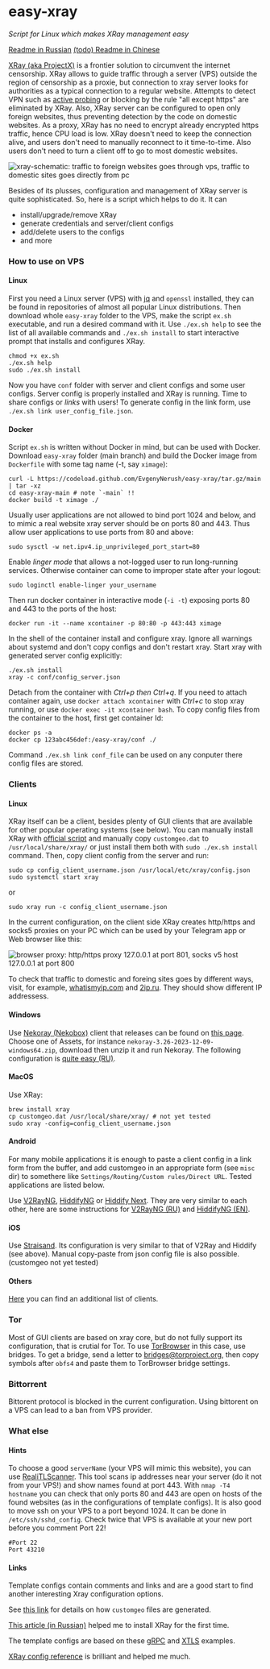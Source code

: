 # easy-xray

*Script for Linux which makes XRay management easy*

[Readme in Russian](README.ru.md) [(todo) Readme in Chinese](README.cn.md)

[XRay (aka ProjectX)](https://xtls.github.io/en/) is a frontier solution to circumvent the internet censorship. XRay allows to guide traffic
through a server (VPS) outside the region of censorship as a proxie, but connection to xray server looks for authorities as a typical
connection to a regular website. Attempts to detect VPN such as [active probing](https://ensa.fi/active-probing/) or blocking by the rule
"all except https" are eliminated by XRay.  Also, XRay server can be configured to open only foreign websites, thus preventing detection by
the code on domestic websites.  As a proxy, XRay has no need to encrypt already encrypted https traffic, hence CPU load is low. XRay doesn't
need to keep the connection alive, and users don't need to manually reconnect to it time-to-time. Also users don't need to turn a client off
to go to most domestic websites.

![xray-schematic: traffic to foreign websites goes through vps, traffic to domestic sites goes directly from pc](figs/xray-schematic.png)

Besides of its plusses, configuration and management of XRay server is quite sophisticated. So, here is a script which helps to do it. It
can

- install/upgrade/remove XRay
- generate credentials and server/client configs
- add/delete users to the configs
- and more

### How to use on VPS

#### Linux

First you need a Linux server (VPS) with [jq](https://jqlang.github.io/jq/) and `openssl` installed, they can be found in repositories of
almost all popular Linux distributions. Then download whole `easy-xray` folder to the VPS, make the script `ex.sh` executable, and run a
desired command with it. Use `./ex.sh help` to see the list of all available commands and `./ex.sh install` to start interactive prompt
that installs and configures XRay.

```
chmod +x ex.sh
./ex.sh help
sudo ./ex.sh install
```

Now you have `conf` folder with server and client configs and some user configs. Server config is properly installed and XRay is running.
Time to share configs or *links* with users! To generate config in the link form, use `./ex.sh link user_config_file.json`.

#### Docker

Script `ex.sh` is written without Docker in mind, but can be used with Docker. Download `easy-xray` folder (main branch) and build the
Docker image from `Dockerfile` with some tag name (-t, say `ximage`):

```
curl -L https://codeload.github.com/EvgenyNerush/easy-xray/tar.gz/main | tar -xz
cd easy-xray-main # note `-main` !!
docker build -t ximage ./
```

Usually user applications are not allowed to bind port 1024 and below, and to mimic a real website xray server should be on ports 80 and
443. Thus allow user applications to use ports from 80 and above:

```
sudo sysctl -w net.ipv4.ip_unprivileged_port_start=80
```

Enable *linger mode* that allows a not-logged user to run long-running services. Otherwise container can come to improper state after your
logout:

```
sudo loginctl enable-linger your_username
```

Then run docker container in interactive mode (`-i -t`) exposing ports 80 and 443 to the ports of the host:

```
docker run -it --name xcontainer -p 80:80 -p 443:443 ximage
```

In the shell of the container install and configure xray. Ignore all warnings about systemd and don't copy configs and don't restart xray.
Start xray with generated server config explicitly:

```
./ex.sh install
xray -c conf/config_server.json
```

Detach from the container with *Ctrl+p then Ctrl+q*. If you need to attach container again, use `docker attach xcontainer` with *Ctrl+c* to
stop xray running, or use `docker exec -it xcontainer bash`. To copy config files from the container to the host, first get container Id:

```
docker ps -a
docker cp 123abc456def:/easy-xray/conf ./
```

Command `./ex.sh link conf_file` can be used on any conputer there config files are stored.

### Clients

#### Linux

XRay itself can be a client, besides plenty of GUI clients that are available for other popular operating systems (see below). You can
manually install XRay with [official script](https://github.com/XTLS/Xray-install) and manually copy `customgeo.dat` to
`/usr/local/share/xray/` or just install them both with `sudo ./ex.sh install` command. Then, copy client config from the server and run:

```
sudo cp config_client_username.json /usr/local/etc/xray/config.json
sudo systemctl start xray
```

or

```
sudo xray run -c config_client_username.json
```

In the current configuration, on the client side XRay creates http/https and socks5 proxies on your PC which can be used by your Telegram
app or Web browser like this:

![browser proxy: http/https proxy 127.0.0.1 at port 801, socks v5 host 127.0.0.1 at port 800](figs/browser-proxy-settings.png)

To check that traffic to domestic and foreing sites goes by different ways, visit, for example,
[whatismyip.com](https://www.whatismyip.com/) and [2ip.ru](https://2ip.ru/). They should show different IP addressess.

#### Windows

Use [Nekoray (Nekobox)](https://github.com/MatsuriDayo/nekoray) client that releases can be found on [this
page](https://github.com/MatsuriDayo/nekoray/releases). Choose one of Assets, for instance `nekoray-3.26-2023-12-09-windows64.zip`, download
then unzip it and run Nekoray. The following configuration is [quite easy (RU)](Nekoray.ru.md).

#### MacOS

Use XRay:

```
brew install xray
cp customgeo.dat /usr/local/share/xray/ # not yet tested
sudo xray -config=config_client_username.json
```

#### Android

For many mobile applications it is enough to paste a client config in a link form from the buffer, and add customgeo in an appropriate form
(see `misc` dir) to somethere like `Settings/Routing/Custom rules/Direct URL`. Tested applications are listed below.

Use [V2RayNG](https://play.google.com/store/apps/details?id=com.v2ray.ang&pcampaignid=web_share),
[HiddifyNG](https://play.google.com/store/apps/details?id=ang.hiddify.com&pcampaignid=web_share) or [Hiddify
Next](https://play.google.com/store/apps/details?id=app.hiddify.com&pcampaignid=web_share). They are very similar to each other, here are
some instructions for [V2RayNG (RU)](V2RayNG.ru.md) and [HiddifyNG (EN)](HiddifyNG.en.md).

#### iOS

Use [Straisand](https://apps.apple.com/us/app/streisand/id6450534064). Its configuration is very similar to that of V2Ray and Hiddify (see
above). Manual copy-paste from json config file is also possible. (customgeo not yet tested)

#### Others

[Here](https://github.com/xtls/xray-core) you can find an additional list of clients.

### Tor

Most of GUI clients are based on xray core, but do not fully support its configuration, that is crutial for Tor. To use
[TorBrowser](https://www.torproject.org/download/) in this case, use bridges. To get a bridge, send a letter to bridges@torproject.org, then
copy symbols after `obfs4` and paste them to TorBrowser bridge settings.

### Bittorrent

Bittorent protocol is blocked in the current configuration. Using bittorent on a VPS can lead to a ban from VPS provider.

### What else

#### Hints

To choose a good `serverName` (your VPS will mimic this website), you can use [RealiTLScanner](https://github.com/XTLS/RealiTLScanner). This
tool scans ip addresses near your server (do it not from your VPS!) and show names found at port 443. With `nmap -T4 hostname` you can check
that only ports 80 and 443 are open on hosts of the found websites (as in the configurations of template configs). It is also good to move
ssh on your VPS to a port beyond 1024. It can be done in `/etc/ssh/sshd_config`. Check twice that VPS is available at your new port before
you comment Port 22!

```
#Port 22
Port 43210
```

#### Links

Template configs contain comments and links and are a good start to find another interesting Xray configuration options.

See [this link](https://github.com/EvgenyNerush/coherence-grabber) for details on how `customgeo` files are generated.

[This article (in Russian)](https://habr.com/ru/articles/731608/) helped me to install XRay for the first time.

The template configs are based on these [gRPC](https://github.com/XTLS/Xray-examples/tree/main/VLESS-gRPC-REALITY)
and [XTLS](https://github.com/XTLS/Xray-examples/tree/main/VLESS-TCP-XTLS-Vision-REALITY) examples.

[XRay config reference](https://xtls.github.io/en/config/) is brilliant and helped me much.

